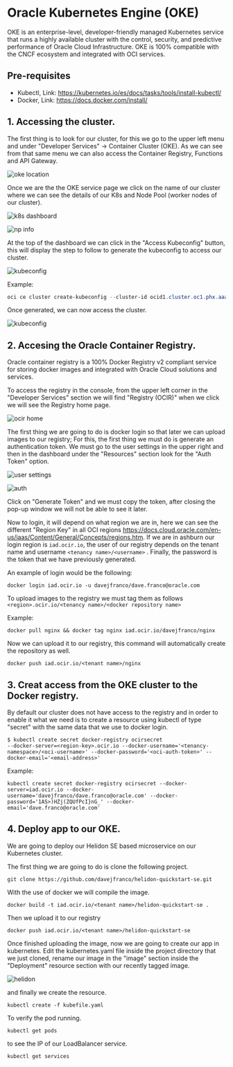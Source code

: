 # Oracle Kubernetes Engine (OKE)

OKE is an enterprise-level, developer-friendly managed Kubernetes service that runs a highly available cluster with the control, security, and predictive performance of Oracle Cloud Infrastructure. OKE is 100% compatible with the CNCF ecosystem and integrated with OCI services.

## Pre-requisites

- Kubectl, Link: https://kubernetes.io/es/docs/tasks/tools/install-kubectl/
- Docker, Link: https://docs.docker.com/install/ 

## 1. Accessing the cluster.

The first thing is to look for our cluster, for this we go to the upper left menu and under "Developer Services" -> Container Cluster (OKE). As we can see from that same menu we can also access the Container Registry, Functions and API Gateway.

![oke location](/img/oke/oke_location.jpg)

Once we are the the OKE service page we click on the name of our cluster where we can see the details of our K8s and Node Pool (worker nodes of our cluster).

![k8s dashboard](/img/oke/oke_info.jpg)

![np info](/img/oke/oke_np_info.jpg)

At the top of the dashboard we can click in the "Access Kubeconfig" button, this will display the step to follow to generate the kubeconfig to access our cluster.

![kubeconfig](/img/oke/kubeconfig_steps.jpg)

Example:

```powershell
oci ce cluster create-kubeconfig --cluster-id ocid1.cluster.oc1.phx.aaaaaaaaae4dgzrzhe3gcnrqgzrdkyldgbqwmyrwmuzdmn3cgcrtayzuga3t --file C:\Users\djfranco\.kube\config --region us-phoenix-1 --token-version 2.0.0
```
Once generated, we can now access the cluster.

![kubeconfig](/img/oke/kubeconfig_ready.jpg)

## 2. Accesing the Oracle Container Registry.

Oracle container registry is a 100% Docker Registry v2 compliant service for storing docker images and integrated with Oracle Cloud solutions and services.

To access the registry in the console, from the upper left corner in the "Developer Services" section we will find "Registry (OCIR)" when we click we will see the Registry home page.

![ocir home](/img/oke/registry_home.jpg)

The first thing we are going to do is docker login so that later we can upload images to our registry; For this, the first thing we must do is generate an authentication token. We must go to the user settings in the upper right and then in the dashboard under the "Resources" section look for the "Auth Token" option.

![user settings](/img/oke/user_settings.jpg)

![auth](/img/oke/auth_section.jpg)

Click on "Generate Token" and we must copy the token, after closing the pop-up window we will not be able to see it later.

Now to login, it will depend on what region we are in, here we can see the different "Region Key" in all OCI regions https://docs.cloud.oracle.com/en-us/iaas/Content/General/Concepts/regions.htm. If we are in ashburn our login region is ```iad.ocir.io```, the user of our registry depends on the tenant name and username ```<tenancy name>/<username>``` . Finally, the password is the token that we have previously generated.

An example of login would be the following:

```shell
docker login iad.ocir.io -u davejfranco/dave.franco@oracle.com
```

To upload images to the registry we must tag them as follows ```<region>.ocir.io/<tenancy name>/<docker repository name>``` 

Example:

```shell
docker pull nginx && docker tag nginx iad.ocir.io/davejfranco/nginx
```
Now we can upload it to our registry, this command will automatically create the repository as well.

```
docker push iad.ocir.io/<tenant name>/nginx
```

##  3. Creat access from the OKE cluster to the Docker registry.

By default our cluster does not have access to the registry and in order to enable it what we need is to create a resource using kubectl of type "secret" with the same data that we use to docker login.

```shell
$ kubectl create secret docker-registry ocirsecret
--docker-server=<region-key>.ocir.io --docker-username='<tenancy-namespace>/<oci-username>' --docker-password='<oci-auth-token>' --docker-email='<email-address>'
```

Example:

```shell
kubectl create secret docker-registry ocirsecret --docker-server=iad.ocir.io --docker-username='davejfranco/dave.franco@oracle.com' --docker-password='1AS>)HZj(ZQUfPcI}nG_' --docker-email='dave.franco@oracle.com'
```

## 4. Deploy app to our OKE.

We are going to deploy our Helidon SE based microservice on our Kubernetes cluster.

The first thing we are going to do is clone the following project.

```shell
git clone https://github.com/davejfranco/helidon-quickstart-se.git
```

With the use of docker we will compile the image.

```shell
docker build -t iad.ocir.io/<tenant name>/helidon-quickstart-se .
```

Then we upload it to our registry

```
docker push iad.ocir.io/<tenant name>/helidon-quickstart-se
```

Once finished uploading the image, now we are going to create our app in kubernetes. Edit the kubernetes.yaml file inside the project directory that we just cloned, rename our image in the "image" section inside the "Deployment" resource section with our recently tagged image.

![helidon](/img/oke/helidonimage.jpg)

and finally we create the resource.

```shell
kubectl create -f kubefile.yaml
```

To verify the pod running.

```shell
kubectl get pods 
```
to see the IP of our LoadBalancer service.

```shell
kubectl get services
```

